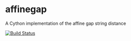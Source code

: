 affinegap
=========

A Cython implementation of the affine gap string distance

[![Build Status](https://travis-ci.org/datamade/affinegap.svg?branch=master)](https://travis-ci.org/datamade/affinegap)
